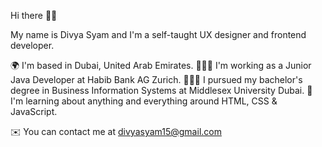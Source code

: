 Hi there 👋🏻 

My name is Divya Syam and I'm a self-taught UX designer and frontend developer. 

🌍 I'm based in Dubai, United Arab Emirates.
👩🏻‍💻 I'm working as a Junior Java Developer at Habib Bank AG Zurich.
👩🏻‍🎓 I pursued my bachelor's degree in Business Information Systems at Middlesex University Dubai.
🧠 I'm learning about anything and everything around HTML, CSS & JavaScript.
  

✉️  You can contact me at [divyasyam15@gmail.com](mailto:divyasyam15@gmail.com)
